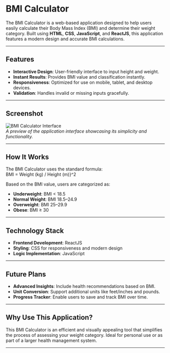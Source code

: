

# **BMI Calculator**  

The BMI Calculator is a web-based application designed to help users easily calculate their Body Mass Index (BMI) and determine their weight category. Built using **HTML**, **CSS**, **JavaScript**, and **ReactJS**, this application features a modern design and accurate BMI calculations.

---

## **Features**  
- **Interactive Design**: User-friendly interface to input height and weight.  
- **Instant Results**: Provides BMI value and classification instantly.  
- **Responsiveness**: Optimized for use on mobile, tablet, and desktop devices.  
- **Validation**: Handles invalid or missing inputs gracefully.  

---

## **Screenshot**  
![BMI Calculator Interface](./assets/output.png)  
*A preview of the application interface showcasing its simplicity and functionality.*  

---

## **How It Works**  
The BMI Calculator uses the standard formula:  
BMI = Weight (kg) / Height (m)}^2
 

Based on the BMI value, users are categorized as:  
- **Underweight**: BMI < 18.5  
- **Normal Weight**: BMI 18.5–24.9  
- **Overweight**: BMI 25–29.9  
- **Obese**: BMI ≥ 30  

---

## **Technology Stack**  
- **Frontend Development**: ReactJS  
- **Styling**: CSS for responsiveness and modern design  
- **Logic Implementation**: JavaScript  

---

## **Future Plans**  
- **Advanced Insights**: Include health recommendations based on BMI.  
- **Unit Conversion**: Support additional units like feet/inches and pounds.  
- **Progress Tracker**: Enable users to save and track BMI over time.  

---

## **Why Use This Application?**  
This BMI Calculator is an efficient and visually appealing tool that simplifies the process of assessing your weight category. Ideal for personal use or as part of a larger health management system.

--- 

